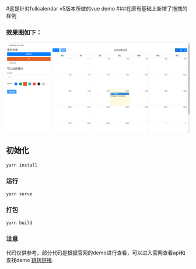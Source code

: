 #这是针对fullcalendar v5版本所做的vue demo
###在原有基础上新增了拖拽的样例

### 效果图如下：

![样例图](image/样例图.png "样例图")

## 初始化
```
yarn install
```

### 运行
```
yarn serve
```

### 打包
```
yarn build
```

### 注意
代码仅供参考，部分代码是根据官网的demo进行查看，可以进入官网查看api和查找demo [跳转链接](https://fullcalendar.io/).
